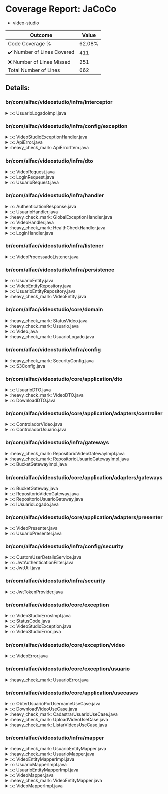 
# Coverage Report: JaCoCo

* video-studio
      
      
| Outcome                 | Value                                                               |
|-------------------------|---------------------------------------------------------------------|
| Code Coverage %         | 62.08%               |
| :heavy_check_mark: Number of Lines Covered | 411    |
| :x: Number of Lines Missed  | 251     |
| Total Number of Lines   | 662     |


## Details:

    
### br/com/alfac/videostudio/infra/interceptor

<details>
    <summary>
:x: UsuarioLogadoImpl.java
    </summary>

        
#### Lines Missed:
        
- Line #22
```
    }
```
</details>

    
### br/com/alfac/videostudio/infra/config/exception

<details>
    <summary>
:x: VideoStudioExceptionHandler.java
    </summary>

        
#### Lines Missed:
        
</details>

    

<details>
    <summary>
:x: ApiError.java
    </summary>

        
#### Lines Missed:
        
</details>

    

<details>
    <summary>
:heavy_check_mark: ApiErrorItem.java
    </summary>

        
#### All Lines Covered!
        
</details>

    
### br/com/alfac/videostudio/infra/dto

<details>
    <summary>
:x: VideoRequest.java
    </summary>

        
#### Lines Missed:
        
- Line #16
```
    }
```
- Line #20
```
    }
```
- Line #28
```
    }
```
- Line #36
```
    }
```
</details>

    

<details>
    <summary>
:x: LoginRequest.java
    </summary>

        
#### Lines Missed:
        
- Line #24
```
    }
```
- Line #32
```
    }
```
</details>

    

<details>
    <summary>
:x: UsuarioRequest.java
    </summary>

        
#### Lines Missed:
        
- Line #29
```
    }
```
- Line #37
```
    }
```
- Line #45
```
    }
```
</details>

    
### br/com/alfac/videostudio/infra/handler

<details>
    <summary>
:x: AuthenticationResponse.java
    </summary>

        
#### Lines Missed:
        
- Line #8
```
    }
```
- Line #16
```
    }
```
</details>

    

<details>
    <summary>
:x: UsuarioHandler.java
    </summary>

        
#### Lines Missed:
        
</details>

    

<details>
    <summary>
:heavy_check_mark: GlobalExceptionHandler.java
    </summary>

        
#### All Lines Covered!
        
</details>

    

<details>
    <summary>
:x: VideoHandler.java
    </summary>

        
#### Lines Missed:
        
</details>

    

<details>
    <summary>
:heavy_check_mark: HealthCheckHandler.java
    </summary>

        
#### All Lines Covered!
        
</details>

    

<details>
    <summary>
:x: LoginHandler.java
    </summary>

        
#### Lines Missed:
        
- Line #64
```
        } catch (AuthenticationException e) {
```
- Line #66
```
        }
```
</details>

    
### br/com/alfac/videostudio/infra/listener

<details>
    <summary>
:x: VideoProcessadoListener.java
    </summary>

        
#### Lines Missed:
        
- Line #13
```
    }
```
</details>

    
### br/com/alfac/videostudio/infra/persistence

<details>
    <summary>
:x: UsuarioEntity.java
    </summary>

        
#### Lines Missed:
        
- Line #78
```
    }
```
- Line #84
```
    }
```
</details>

    

<details>
    <summary>
:x: VideoEntityRepository.java
    </summary>

        
</details>

    

<details>
    <summary>
:x: UsuarioEntityRepository.java
    </summary>

        
</details>

    

<details>
    <summary>
:heavy_check_mark: VideoEntity.java
    </summary>

        
#### All Lines Covered!
        
</details>

    
### br/com/alfac/videostudio/core/domain

<details>
    <summary>
:heavy_check_mark: StatusVideo.java
    </summary>

        
#### All Lines Covered!
        
</details>

    

<details>
    <summary>
:heavy_check_mark: Usuario.java
    </summary>

        
#### All Lines Covered!
        
</details>

    

<details>
    <summary>
:x: Video.java
    </summary>

        
#### Lines Missed:
        
- Line #67
```
    }
```
</details>

    

<details>
    <summary>
:heavy_check_mark: UsuarioLogado.java
    </summary>

        
#### All Lines Covered!
        
</details>

    
### br/com/alfac/videostudio/infra/config

<details>
    <summary>
:heavy_check_mark: SecurityConfig.java
    </summary>

        
#### All Lines Covered!
        
</details>

    

<details>
    <summary>
:x: S3Config.java
    </summary>

        
#### Lines Missed:
        
- Line #53
```
                .build();
```
</details>

    
### br/com/alfac/videostudio/core/application/dto

<details>
    <summary>
:x: UsuarioDTO.java
    </summary>

        
#### Lines Missed:
        
- Line #18
```
    }
```
- Line #26
```
    }
```
- Line #34
```
    }
```
</details>

    

<details>
    <summary>
:heavy_check_mark: VideoDTO.java
    </summary>

        
#### All Lines Covered!
        
</details>

    

<details>
    <summary>
:x: DownloadDTO.java
    </summary>

        
#### Lines Missed:
        
</details>

    
### br/com/alfac/videostudio/core/application/adapters/controller

<details>
    <summary>
:x: ControladorVideo.java
    </summary>

        
#### Lines Missed:
        
</details>

    

<details>
    <summary>
:x: ControladorUsuario.java
    </summary>

        
#### Lines Missed:
        
</details>

    
### br/com/alfac/videostudio/infra/gateways

<details>
    <summary>
:heavy_check_mark: RepositorioVideoGatewayImpl.java
    </summary>

        
#### All Lines Covered!
        
</details>

    

<details>
    <summary>
:heavy_check_mark: RepositorioUsuarioGatewayImpl.java
    </summary>

        
#### All Lines Covered!
        
</details>

    

<details>
    <summary>
:x: BucketGatewayImpl.java
    </summary>

        
#### Lines Missed:
        
- Line #37
```
                    .key(objectKey)
```
- Line #42
```
                    .getObjectRequest(getObjectRequest)
```
- Line #55
```
                .key(key)
```
- Line #59
```
    }
```
- Line #65
```
                    .key(fileName)
```
- Line #71
```
        } catch (S3Exception e) {
```
</details>

    
### br/com/alfac/videostudio/core/application/adapters/gateways

<details>
    <summary>
:x: BucketGateway.java
    </summary>

        
</details>

    

<details>
    <summary>
:x: RepositorioVideoGateway.java
    </summary>

        
</details>

    

<details>
    <summary>
:x: RepositorioUsuarioGateway.java
    </summary>

        
</details>

    

<details>
    <summary>
:x: IUsuarioLogado.java
    </summary>

        
</details>

    
### br/com/alfac/videostudio/core/application/adapters/presenter

<details>
    <summary>
:x: VideoPresenter.java
    </summary>

        
#### Lines Missed:
        
</details>

    

<details>
    <summary>
:x: UsuarioPresenter.java
    </summary>

        
#### Lines Missed:
        
</details>

    
### br/com/alfac/videostudio/infra/config/security

<details>
    <summary>
:x: CustomUserDetailsService.java
    </summary>

        
#### Lines Missed:
        
</details>

    

<details>
    <summary>
:x: JwtAuthenticationFilter.java
    </summary>

        
#### Lines Missed:
        
- Line #60
```
                });
```
- Line #68
```
    }
```
</details>

    

<details>
    <summary>
:x: JwtUtil.java
    </summary>

        
#### Lines Missed:
        
- Line #39
```
                .parseClaimsJws(token)
```
- Line #58
```
                .signWith(secretKey)
```
- Line #59
```
                .compact();
```
</details>

    
### br/com/alfac/videostudio/infra/security

<details>
    <summary>
:x: JwtTokenProvider.java
    </summary>

        
#### Lines Missed:
        
- Line #24
```
                .sign(algorithm);
```
- Line #38
```
        } catch (Exception e) {
```
- Line #48
```
                .verify(token);
```
</details>

    
### br/com/alfac/videostudio/core/exception

<details>
    <summary>
:x: VideoStudioErrosImpl.java
    </summary>

        
#### Lines Missed:
        
</details>

    

<details>
    <summary>
:x: StatusCode.java
    </summary>

        
#### Lines Missed:
        
</details>

    

<details>
    <summary>
:x: VideoStudioException.java
    </summary>

        
#### Lines Missed:
        
- Line #14
```
    }
```
- Line #26
```
    }
```
- Line #31
```
    }
```
- Line #38
```
    }
```
- Line #44
```
    }
```
- Line #50
```
    }
```
</details>

    

<details>
    <summary>
:x: VideoStudioError.java
    </summary>

        
</details>

    
### br/com/alfac/videostudio/core/exception/video

<details>
    <summary>
:x: VideoError.java
    </summary>

        
#### Lines Missed:
        
- Line #19
```
    }
```
</details>

    
### br/com/alfac/videostudio/core/exception/usuario

<details>
    <summary>
:heavy_check_mark: UsuarioError.java
    </summary>

        
#### All Lines Covered!
        
</details>

    
### br/com/alfac/videostudio/core/application/usecases

<details>
    <summary>
:x: ObterUsuarioPorUsernameUseCase.java
    </summary>

        
#### Lines Missed:
        
</details>

    

<details>
    <summary>
:x: DownloadVideoUseCase.java
    </summary>

        
#### Lines Missed:
        
</details>

    

<details>
    <summary>
:heavy_check_mark: CadastrarUsuarioUseCase.java
    </summary>

        
#### All Lines Covered!
        
</details>

    

<details>
    <summary>
:heavy_check_mark: UploadVideoUseCase.java
    </summary>

        
#### All Lines Covered!
        
</details>

    

<details>
    <summary>
:heavy_check_mark: ListarVideosUseCase.java
    </summary>

        
#### All Lines Covered!
        
</details>

    
### br/com/alfac/videostudio/infra/mapper

<details>
    <summary>
:heavy_check_mark: UsuarioEntityMapper.java
    </summary>

        
#### All Lines Covered!
        
</details>

    

<details>
    <summary>
:heavy_check_mark: UsuarioMapper.java
    </summary>

        
#### All Lines Covered!
        
</details>

    

<details>
    <summary>
:x: VideoEntityMapperImpl.java
    </summary>

        
#### Lines Missed:
        
</details>

    

<details>
    <summary>
:x: UsuarioMapperImpl.java
    </summary>

        
#### Lines Missed:
        
</details>

    

<details>
    <summary>
:x: UsuarioEntityMapperImpl.java
    </summary>

        
#### Lines Missed:
        
</details>

    

<details>
    <summary>
:x: VideoMapper.java
    </summary>

        
#### Lines Missed:
        
</details>

    

<details>
    <summary>
:heavy_check_mark: VideoEntityMapper.java
    </summary>

        
#### All Lines Covered!
        
</details>

    

<details>
    <summary>
:x: VideoMapperImpl.java
    </summary>

        
#### Lines Missed:
        
</details>

    
